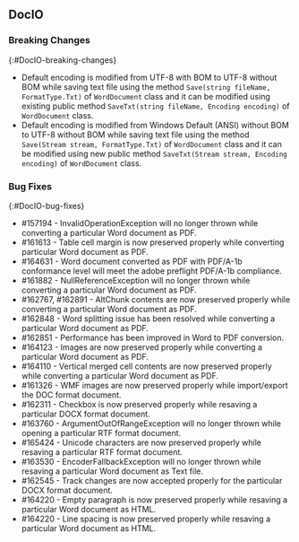 ## DocIO

### Breaking Changes
{:#DocIO-breaking-changes}

* Default encoding is modified from UTF-8 with BOM to UTF-8 without BOM while saving text file using the method `Save(string fileName, FormatType.Txt)` of `WordDocument` class and it can be modified using existing public method `SaveTxt(string fileName, Encoding encoding)` of `WordDocument` class.
* Default encoding is modified from Windows Default (ANSI) without BOM to UTF-8 without BOM while saving text file using the method `Save(Stream stream, FormatType.Txt)` of `WordDocument` class and it can be modified using new public method `SaveTxt(Stream stream, Encoding encoding)` of `WordDocument` class.

### Bug Fixes
{:#DocIO-bug-fixes}

* \#157194 - InvalidOperationException will no longer thrown while converting a particular Word document as PDF.
* \#161613 - Table cell margin is now preserved properly while converting particular Word document as PDF.
* \#164631 - Word document converted as PDF with PDF/A-1b conformance level will meet the adobe preflight PDF/A-1b compliance.
* \#161882 - NullReferenceException will no longer thrown while converting a particular Word document as PDF.
* \#162767, \#162891 - AltChunk contents are now preserved properly while converting a particular Word document as PDF.
* \#162848 - Word splitting issue has been resolved while converting a particular Word document as PDF.
* \#162851 - Performance has been improved in Word to PDF conversion.
* \#164123 - Images are now preserved properly while converting a particular Word document as PDF.
* \#164110 - Vertical merged cell contents are now preserved properly while converting a particular Word document as PDF.
* \#161326 - WMF images are now preserved properly while import/export the DOC format document.
* \#162311 - Checkbox is now preserved properly while resaving a particular DOCX format document.
* \#163760 - ArgumentOutOfRangeException will no longer thrown while opening a particular RTF format document.
* \#165424 - Unicode characters are now preserved properly while resaving a particular RTF format document.
* \#163530 - EncoderFallbackException will no longer thrown while resaving a particular Word document as Text file.
* \#162545 - Track changes are now accepted properly for the particular DOCX format document.
* \#164220 - Empty paragraph is now preserved properly while resaving a particular Word document as HTML.
* \#164220 - Line spacing is now preserved properly while resaving a particular Word document as HTML.
